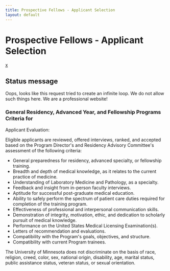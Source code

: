 ```yaml
---
title: Prospective Fellows - Applicant Selection 
layout: default
---
```

#  Prospective Fellows - Applicant Selection

[x](3499#)

## Status message

Oops, looks like this request tried to create an infinite loop. We do not
allow such things here. We are a professional website!

### General Residency, Advanced Year, and Fellowship Programs Criteria for
Applicant Evaluation:

Eligible applicants are reviewed, offered interviews, ranked, and accepted
based on the Program Director's and Residency Advisory Committee's assessment
of the following criteria:

  * General preparedness for residency, advanced specialty, or fellowship training.
  * Breadth and depth of medical knowledge, as it relates to the current practice of medicine.
  * Understanding of Laboratory Medicine and Pathology, as a specialty.
  * Feedback and insight from in-person faculty interviews.
  * Aptitude for successful post-graduate medical education.
  * Ability to safely perform the spectrum of patient care duties required for completion of the training program.
  * Effectiveness of professional and interpersonal communication skills.
  * Demonstration of integrity, motivation, ethic, and dedication to scholarly pursuit of medical knowledge.
  * Performance on the United States Medical Licensing Examination(s).
  * Letters of recommendation and evaluations.
  * Compatibility with the Program's goals, objectives, and structure.
  * Compatibility with current Program trainees.

The University of Minnesota does not discriminate on the basis of race,
religion, creed, color, sex, national origin, disability, age, marital status,
public assistance status, veteran status, or sexual orientation.

